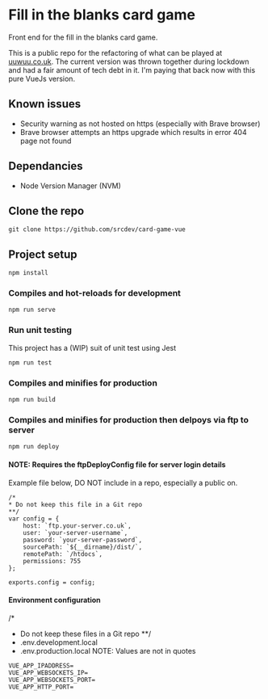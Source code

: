 # Fill in the blanks card game
Front end for the fill in the blanks card game.

This is a public repo for the refactoring of what can be played at [uuwuu.co.uk](http://uuwuu.co.uk).
The current version was thrown together during lockdown and had a fair amount of tech debt in it. I'm paying that back now with this pure VueJs version.

## Known issues
* Security warning as not hosted on https (especially with Brave browser)
* Brave browser attempts an https upgrade which results in error 404 page not found

## Dependancies
* Node Version Manager (NVM)

## Clone the repo
```
git clone https://github.com/srcdev/card-game-vue
```

## Project setup
```
npm install
```

### Compiles and hot-reloads for development
```
npm run serve
```

### Run unit testing
This project has a (WIP) suit of unit test using Jest
```
npm run test
```

### Compiles and minifies for production
```
npm run build
```
### Compiles and minifies for production then delpoys via ftp to server
```
npm run deploy
```
#### NOTE: Requires the ftpDeployConfig file for server login details
Example file below, DO NOT include in a repo, especially a public on.
```
/*
* Do not keep this file in a Git repo
**/
var config = {
    host: `ftp.your-server.co.uk`,
    user: `your-server-username`,
    password: `your-server-password`,
    sourcePath: `${__dirname}/dist/`,
    remotePath: `/htdocs`,
    permissions: 755
};

exports.config = config;
```

#### Environment configuration
/*
* Do not keep these files in a Git repo
**/
* .env.development.local
* .env.production.local
NOTE: Values are not in quotes
```
VUE_APP_IPADDRESS=
VUE_APP_WEBSOCKETS_IP=
VUE_APP_WEBSOCKETS_PORT=
VUE_APP_HTTP_PORT=
```
